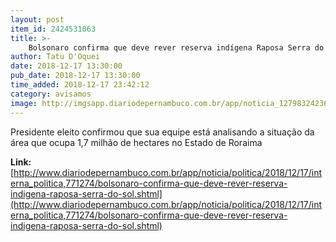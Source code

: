 ```yaml
---
layout: post
item_id: 2424531063
title: >-
    Bolsonaro confirma que deve rever reserva indígena Raposa Serra do Sol
author: Tatu D'Oquei
date: 2018-12-17 13:30:00
pub_date: 2018-12-17 13:30:00
time_added: 2018-12-17 23:42:12
category: avisamos
image: http://imgsapp.diariodepernambuco.com.br/app/noticia_127983242361/2018/12/17/771274/20181217143702281483u.jpg
---
```


Presidente eleito confirmou que sua equipe está analisando a situação da área que ocupa 1,7 milhão de hectares no Estado de Roraima

**Link:** [http://www.diariodepernambuco.com.br/app/noticia/politica/2018/12/17/interna_politica,771274/bolsonaro-confirma-que-deve-rever-reserva-indigena-raposa-serra-do-sol.shtml](http://www.diariodepernambuco.com.br/app/noticia/politica/2018/12/17/interna_politica,771274/bolsonaro-confirma-que-deve-rever-reserva-indigena-raposa-serra-do-sol.shtml)

